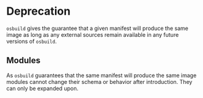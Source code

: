 # Deprecation

`osbuild` gives the guarantee that a given manifest will produce the same image as long as any external sources remain available in any future versions of `osbuild`.

## Modules 

As `osbuild` guarantees that the same manifest will produce the same image modules cannot change their schema or behavior after introduction. They can only be expanded upon.
